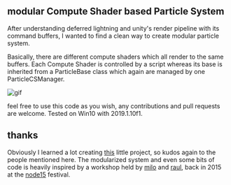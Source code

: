 ## modular Compute Shader based Particle System 

After understanding deferred lightning and unity's render pipeline with its command buffers, I wanted to find a clean way to create modular particle system. 

Basically, there are different compute shaders which all render to the same buffers.
Each Compute Shader is controlled by a script whereas its base is inherited from a ParticleBase class which again are managed by one ParticleCSManager.

![gif](https://imgur.com/T3gB5J3.gif)

feel free to use this code as you wish, any contributions and pull requests are welcome.
Tested on Win10 with 2019.1.10f1.

## thanks
Obviously I learned a lot creating [this](https://github.com/aivenhoe/simple-deferred-gpu-cubes "this") little project, so kudos again to the people mentioned here.
The modularized system and even some bits of code is heavily inspired by a workshop held by [milo](https://vvvv.org/users/milo "milo") and [raul](https://vvvv.org/users/Raul "raul"), back in 2015 at the [node15](https://nodeforum.org/activities/festival/node15/ "node15") festival.